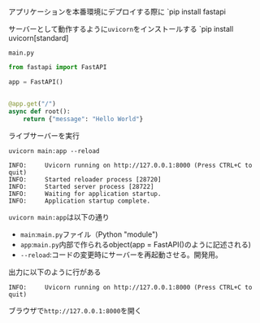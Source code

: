 #

アプリケーションを本番環境にデプロイする際に
`pip install fastapi

サーバーとして動作するように`uvicorn`をインストールする
`pip install uvicorn[standard]

`main.py`
```Python
from fastapi import FastAPI

app = FastAPI()


@app.get("/")
async def root():
    return {"message": "Hello World"}
```

ライブサーバーを実行
```
uvicorn main:app --reload

INFO:     Uvicorn running on http://127.0.0.1:8000 (Press CTRL+C to quit)
INFO:     Started reloader process [28720]
INFO:     Started server process [28722]
INFO:     Waiting for application startup.
INFO:     Application startup complete.
```
`uvicorn main:app`は以下の通り  
- `main`:`main.py`ファイル（Python "module")
- `app`:`main.py`内部で作られるobject(app = FastAPI()のように記述される)
- `--reload`:コードの変更時にサーバーを再起動させる。開発用。

出力に以下のように行がある
```
INFO:     Uvicorn running on http://127.0.0.1:8000 (Press CTRL+C to quit)
```
ブラウザで`http://127.0.0.1:8000`を開く